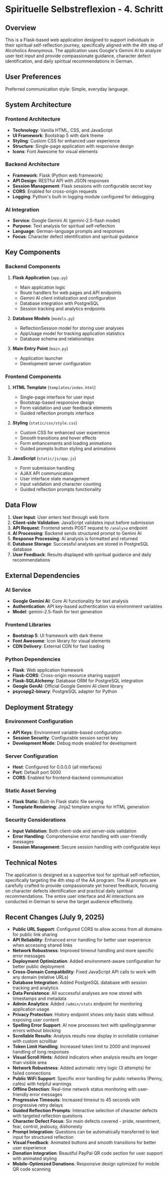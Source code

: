 # Spirituelle Selbstreflexion - 4. Schritt

## Overview

This is a Flask-based web application designed to support individuals in their spiritual self-reflection journey, specifically aligned with the 4th step of Alcoholics Anonymous. The application uses Google's Gemini AI to analyze user text input and provide compassionate guidance, character defect identification, and daily spiritual recommendations in German.

## User Preferences

Preferred communication style: Simple, everyday language.

## System Architecture

### Frontend Architecture
- **Technology**: Vanilla HTML, CSS, and JavaScript
- **UI Framework**: Bootstrap 5 with dark theme
- **Styling**: Custom CSS for enhanced user experience
- **Structure**: Single-page application with responsive design
- **Icons**: Font Awesome for visual elements

### Backend Architecture
- **Framework**: Flask (Python web framework)
- **API Design**: RESTful API with JSON responses
- **Session Management**: Flask sessions with configurable secret key
- **CORS**: Enabled for cross-origin requests
- **Logging**: Python's built-in logging module configured for debugging

### AI Integration
- **Service**: Google Gemini AI (gemini-2.5-flash model)
- **Purpose**: Text analysis for spiritual self-reflection
- **Language**: German-language prompts and responses
- **Focus**: Character defect identification and spiritual guidance

## Key Components

### Backend Components
1. **Flask Application** (`app.py`)
   - Main application logic
   - Route handlers for web pages and API endpoints
   - Gemini AI client initialization and configuration
   - Database integration with PostgreSQL
   - Session tracking and analytics endpoints

2. **Database Models** (`models.py`)
   - ReflectionSession model for storing user analyses
   - AppUsage model for tracking application statistics
   - Database schema and relationships

3. **Main Entry Point** (`main.py`)
   - Application launcher
   - Development server configuration

### Frontend Components
1. **HTML Template** (`templates/index.html`)
   - Single-page interface for user input
   - Bootstrap-based responsive design
   - Form validation and user feedback elements
   - Guided reflection prompts interface

2. **Styling** (`static/css/style.css`)
   - Custom CSS for enhanced user experience
   - Smooth transitions and hover effects
   - Form enhancements and loading animations
   - Guided prompts button styling and animations

3. **JavaScript** (`static/js/app.js`)
   - Form submission handling
   - AJAX API communication
   - User interface state management
   - Input validation and character counting
   - Guided reflection prompts functionality

## Data Flow

1. **User Input**: User enters text through web form
2. **Client-side Validation**: JavaScript validates input before submission
3. **API Request**: Frontend sends POST request to `/analyse` endpoint
4. **AI Processing**: Backend sends structured prompt to Gemini AI
5. **Response Processing**: AI analysis is formatted and returned
6. **Database Storage**: Successful analyses are stored in PostgreSQL database
7. **User Feedback**: Results displayed with spiritual guidance and daily recommendations

## External Dependencies

### AI Service
- **Google Gemini AI**: Core AI functionality for text analysis
- **Authentication**: API key-based authentication via environment variables
- **Model**: gemini-2.5-flash for text generation

### Frontend Libraries
- **Bootstrap 5**: UI framework with dark theme
- **Font Awesome**: Icon library for visual elements
- **CDN Delivery**: External CDN for fast loading

### Python Dependencies
- **Flask**: Web application framework
- **Flask-CORS**: Cross-origin resource sharing support
- **Flask-SQLAlchemy**: Database ORM for PostgreSQL integration
- **Google GenAI**: Official Google Gemini AI client library
- **psycopg2-binary**: PostgreSQL adapter for Python

## Deployment Strategy

### Environment Configuration
- **API Keys**: Environment variable-based configuration
- **Session Security**: Configurable session secret key
- **Development Mode**: Debug mode enabled for development

### Server Configuration
- **Host**: Configured for 0.0.0.0 (all interfaces)
- **Port**: Default port 5000
- **CORS**: Enabled for frontend-backend communication

### Static Asset Serving
- **Flask Static**: Built-in Flask static file serving
- **Template Rendering**: Jinja2 template engine for HTML generation

### Security Considerations
- **Input Validation**: Both client-side and server-side validation
- **Error Handling**: Comprehensive error handling with user-friendly messages
- **Session Management**: Secure session handling with configurable keys

## Technical Notes

The application is designed as a supportive tool for spiritual self-reflection, specifically targeting the 4th step of the AA program. The AI prompts are carefully crafted to provide compassionate yet honest feedback, focusing on character defects identification and practical daily spiritual recommendations. The entire user interface and AI interactions are conducted in German to serve the target audience effectively.

## Recent Changes (July 9, 2025)

- **Public URL Support**: Configured CORS to allow access from all domains for public link sharing
- **API Reliability**: Enhanced error handling for better user experience when accessing shared links
- **Network Robustness**: Improved timeout handling and more specific error messages
- **Deployment Optimization**: Added environment-aware configuration for better public deployment
- **Cross-Domain Compatibility**: Fixed JavaScript API calls to work with any domain (relative URLs)
- **Database Integration**: Added PostgreSQL database with session tracking and analytics
- **Data Persistence**: All successful analyses are now stored with timestamps and metadata
- **Admin Analytics**: Added `/admin/stats` endpoint for monitoring application usage
- **Privacy Protection**: History endpoint shows only basic stats without exposing user content
- **Spelling Error Support**: AI now processes text with spelling/grammar errors without blocking
- **Scrollable Results**: Analysis results now display in scrollable container with custom scrollbar
- **Token Limit Handling**: Increased token limit to 2000 and improved handling of long responses
- **Visual Scroll Hints**: Added indicators when analysis results are longer than visible area
- **Network Robustness**: Added automatic retry logic (3 attempts) for failed connections
- **Public WiFi Support**: Specific error handling for public networks (Penny, cafés) with helpful warnings
- **Offline Detection**: Real-time network status monitoring with user-friendly error messages
- **Progressive Timeouts**: Increased timeout to 45 seconds with progressive retry delays
- **Guided Reflection Prompts**: Interactive selection of character defects with targeted reflection questions
- **Character Defect Focus**: Six main defects covered - pride, resentment, fear, control, jealousy, dishonesty
- **Prompt Integration**: Questions can be automatically transferred to text input for structured reflection
- **Visual Feedback**: Animated buttons and smooth transitions for better user experience
- **Donation Integration**: Beautiful PayPal QR code section for user support with animated styling
- **Mobile-Optimized Donations**: Responsive design optimized for mobile QR code scanning